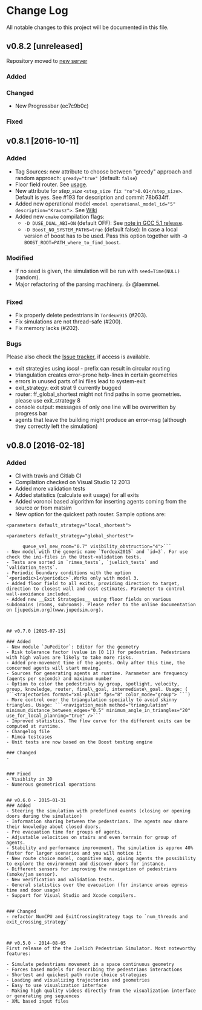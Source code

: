# Change Log
All notable changes to this project will be documented in this file.

## v0.8.2 [unreleased]
Repository moved to [new server](https://gitlab.version.fz-juelich.de/jupedsim/jpscore)
### Added

### Changed
- New Progressbar (ec7c9b0c)

### Fixed 

## v0.8.1 [2016-10-11]
### Added
- Tag Sources: new attribute to choose between "greedy" approach and random approach: `gready="true"` (default: `false`)
- Floor field router. See [usage](http://jupedsim.github.io/jpscore/models/routing/#floorfield-router). 
- New attribute for *step_size* `<step_size fix "no">0.01</step_size>`. Default is yes. See #193 for description and commit 78b634ff. 
- Added new operational model `<model operational_model_id="5" description="Krausz">`. See [Wiki](https://cst.version.fz-juelich.de/jupedsim/jpscore/wikis/docs/models/operativ#generalized-centrifugal-force-model-with-lateral-swaying) 
- Added new `cmake` compilation flags: 
  - `-D DUSE_DUAL_ABI=ON` (default OFF): See [note in GCC 5.1 release](https://gcc.gnu.org/onlinedocs/libstdc++/manual/using_dual_abi.html). 
  - `-D Boost_NO_SYSTEM_PATHS=true` (default false): In case a local version of boost has to be used.
     Pass this option together with `-D BOOST_ROOT=PATH_where_to_find_boost`.
  
### Modified
- If no seed is given, the simulation will be run with `seed=Time(NULL)` (random).
- Major refactoring of the parsing machinery. :+1:  @laemmel. 

### Fixed
- Fix properly delete pedestrians in `Tordeux915` (#203).
- Fix simulations are not thread-safe (#200). 
- Fix memory lacks (#202).


### Bugs
Please also check the [Issue tracker](https://cst.version.fz-juelich.de/jupedsim/jpscore/issues?assignee_id=&author_id=&label_name=&milestone_id=&scope=all&sort=created_desc&state=opened), if access is available.
- exit strategies using *local* - prefix can result in circular routing
- triangulation creates error-prone help-lines in certain geometries
- errors in unused parts of ini files lead to system-exit
- exit_strategy: exit strat 9 currently bugged
- router: ff_global_shortest might not find paths in some geometries. please use exit_strategy 8
- console output: messages of only one line will be overwritten by progress bar
- agents that leave the building might produce an error-msg (although they correctly left the simulation)

## v0.8.0 [2016-02-18]


### Added
- CI with travis and Gitlab CI
- Compilation checked on Visual Studio 12 2013 
- Added more validation tests
- Added statistics (calculate exit usage) for all exits
- Added voronoi based algorithm for inserting agents coming from the source or from matsim
- New option for the quickest path router. Sample options are:

 ```<parameters default_strategy="local_shortest">```
 
 ```<parameters default_strategy="global_shortest">``` 
 
 ``` <parameters cba_gain="0.15" reference_peds_selection="single" congestion_ratio="0.8" queue_vel_escaping_jam="0.2" 
       queue_vel_new_room="0.7" visibility_obstruction="4">```
- New model with the generic name `Tordeux2015` and `id=3`. For use check the ini-files in the Utest-validation tests.
- Tests are sorted in `rimea_tests`, `juelich_tests` and `validation_tests`.
- Periodic boundary conditions with the option `<periodic>1</periodic>`.Works only with model 3.  
- Added floor field to all exits, providing direction to target, direction to closest wall and cost estimates. Parameter to control wall-avoidance included.
- Added new __Exit Strategies__ using floor fields on various subdomains (rooms, subrooms). Please refer to the online documentation on [jupedsim.org](www.jupedsim.org).
   


## v0.7.0 [2015-07-15]

### Added
- New module `JuPeditor`: Editor for the geometry
- Risk tolerance factor (value in [0 1]) for pedestrian. Pedestrians with high values are likely to take more risks.
- Added pre-movement time of the agents. Only after this time, the concerned agents will start moving.
- Sources for generating agents at runtime. Parameter are frequency (agents per seconds) and maximum number
- Option to color the pedestrians by group, spotlight, velocity, group, knowledge, router, final\_goal, intermediate\_goal. Usage: ( 
```<trajectories format="xml-plain" fps="8" color_mode="group"> ```)
- More control over the triangulation specially to avoid skinny triangles. Usage: ```<navigation_mesh method="triangulation" minimum_distance_between_edges="0.5" minimum_angle_in_triangles="20" use_for_local_planning="true" />```
- Improved statistics. The flow curve for the different exits can be computed at runtime.
- Changelog file
- Rimea testcases
- Unit tests are now based on the Boost testing engine

### Changed
-  


### Fixed
- Visiblity in 3D
- Numerous geometrical operations


## v0.6.0 - 2015-01-31
### Added
- Steering the simulation with predefined events (closing or opening doors during the simulation)
- Information sharing between the pedestrians. The agents now share their knowledge about closed doors.
- Pre evacuation time for groups of agents.
- Adjustable velocities on stairs and even terrain for group of agents.
- Stability and performance improvement. The simulation is approx 40% faster for larger scenarios and you will notice it
- New route choice model, cognitive map, giving agents the possibility to explore the environment and discover doors for instance.
- Different sensors for improving the navigation of pedestrians (smoke/jam sensor).
- New verification and validation tests.
- General statistics over the evacuation (for instance areas egress time and door usage)
- Support for Visual Studio and Xcode compilers.


### Changed
- refactor NumCPU and ExitCrossingStrategy tags to `num_threads and exit_crossing_strategy`



## v0.5.0 - 2014-08-05
First release of the the Juelich Pedestrian Simulator. Most noteworthy features:

- Simulate pedestrians movement in a space continuous geometry
- Forces based models for describing the pedestrians interactions
- Shortest and quickest path route choice strategies
- Loading and visualizing trajectories and geometries
- Easy to use visualization interface
- Making high quality videos directly from the visualization interface or generating png sequences
- XML based input files